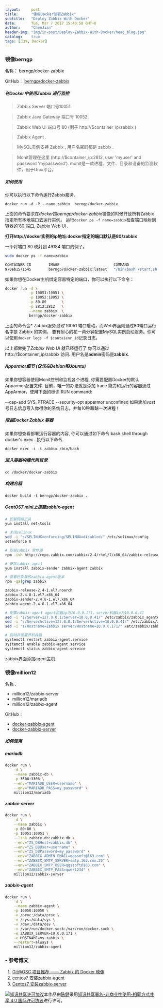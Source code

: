 ```yaml
---
layout:     post
title:      "使用Docker部署Zabbix"
subtitle:   "Deploy Zabbix With Docker"
date:       Tue, Mar 7 2017 15:40:58 GMT+8
author:     "ChenJian"
header-img: "img/in-post/Deploy-Zabbix-With-Docker/head_blog.jpg"
catalog:    true
tags: [工作, Docker]
---
```


### 镜像berngp

名称： berngp/docker-zabbix

GitHub： [berngp/docker-zabbix](https://github.com/berngp/docker-zabbix)

##### 在Docker中使用Zabbix 进行监控

> Zabbix Server 端口号10051.

> Zabbix Java Gateway 端口号 10052.

> Zabbix Web UI 端口号 80 (例子 http://$container_ip/zabbix )

> Zabbix Agent .

> MySQL实例支持 Zabbix , 用户名密码都是 zabbix .

> Monit管理在这里 (http://$container_ip:2812, user 'myuser' and password 'mypassword').  monit是一款进程、文件、目录和设备的监测软件，用于Unix平台。

##### 如何使用

你可以执行以下命令运行Zabbix服务.

`docker run -d -P --name zabbix  berngp/docker-zabbix`

上面的命令要求在*docker*跑*berngp/docker-zabbix*镜像的时候开放所有Zabbix指定所有本地端口去运行实例。 运行`docker ps -f name=zabbix`检查端口映射到容器的'80'端口, Zabbix Web UI .

**打开http://docker实例的ip地址:docker指定的端口默认是80/zabbix**

一个将端口 80 映射到 49184 端口的例子。

``` bash
sudo docker ps -f name=zabbix

CONTAINER ID        IMAGE                         COMMAND                CREATED             STATUS              PORTS                                                                                                NAMES
970eb1571545        berngp/docker-zabbix:latest   "/bin/bash /start.sh   18 hours ago        Up 2 hours          0.0.0.0:49181->10051/tcp, 0.0.0.0:49182->10052/tcp, 0.0.0.0:49183->2812/tcp, 0.0.0.0:49184->80/tcp   zabbix
```

如果你想在Docker主机绑定容器特定的端口，你可以执行以下命令：

``` bash
docker run -d \
           -p 10051:10051 \
           -p 10052:10052 \
           -p 80:80       \
           -p 2812:2812   \
           --name zabbix  \
           berngp/docker-zabbix
```

上面的命令会* Zabbix服务*通过* 10051 端口启动，而Web界面则通过80端口运行名字是 Zabbix 的实例。 要有耐心的花一两分钟配置MySQL实例启动服务。你可以使用`docker logs -f $contaienr_id`记录日志。

以上都做完了*Zabbix Web UI* 就已经运行了 你可以通过 http://$container_ip/zabbix 访问. 用户名是**admin**密码是**zabbix**.

##### Apparmor细节 (仅仅在Debian和Ubuntu)

如果你想容器使用Monit控制和监视各个进程, 你需要配置Docker的默认Apparmor配置文件. 目前，唯一的办法就是添加 trace 能力和运行的容器通过AppArmor，使用下面的标识 RUN command:

--cap-add SYS_PTRACE  --security-opt apparmor:unconfined
如果添加*vast*号日志信息写入你得你的系统日志，并每10秒跟踪一次进程！

##### 挖掘Docker Zabbix 容器

如果你想查看部署运行容器的内容, 你可以通过如下命令 bash shell through docker's exec . 执行以下命令.

`docker exec -i -t zabbix /bin/bash`


##### 进入容器构建代码目录

`cd /docker/docker-zabbix`

##### 构建容器

`docker build -t berngp/docker-zabbix .`

##### CentOS7 mini上搭建zabbix-agent

``` bash
# 安装网络工具
yum install net-tools

# 关闭selinux
sed -i "s/SELINUX=enforcing/SELINUX=disabled/" /etc/selinux/config
setenforce 0  

# 安装zabbix 软件源
rpm -ivh http://repo.zabbix.com/zabbix/2.4/rhel/7/x86_64/zabbix-release-2.4-1.el7.noarch.rpm

# 安装zabbix-agent
yum install zabbix-sender zabbix-agent zabbix

# 查看已安装的zabbix-agent版本 
rpm -qa|grep zabbix

zabbix-release-2.4-1.el7.noarch
zabbix-2.4.8-1.el7.x86_64
zabbix-sender-2.4.8-1.el7.x86_64
zabbix-agent-2.4.8-1.el7.x86_64

# 配置zabbix-agent agent机器ip为10.0.0.171，server机器ip为10.0.0.41
sed -i "s/Server=127.0.0.1/Server=10.0.0.41/" /etc/zabbix/zabbix_agentd.conf
sed -i "s/ServerActive=127.0.0.1/ServerActive=10.0.0.41/" /etc/zabbix/zabbix_agentd.conf
sed -i "s/Hostname=Zabbix server/Hostname=10.0.0.171/" /etc/zabbix/zabbix_agentd.conf 

# 启动并设置开机自启
systemctl restart zabbix-agent.service
systemctl enable zabbix-agent.service
systemctl status zabbix-agent.service
```

zabbix界面添加agent主机

### 镜像million12

名称：
 
- million12/zabbix-server
- million12/mariadb
- million12/zabbix-agent

GitHub： 

- [docker-zabbix-agent](https://github.com/million12/docker-zabbix-agent)
- [docker-zabbix-server](https://github.com/million12/docker-zabbix-server)

##### 如何使用

##### mariadb

``` bash
docker run \
    -d \
    --name zabbix-db \
    -p 3306:3306 \
    --env="MARIADB_USER=username" \
    --env="MARIADB_PASS=my_password" \
    million12/mariadb
```

##### zabbix-server

``` bash
docker run \
    -d \
    --name zabbix \
    -p 80:80 \
    -p 10051:10051 \
    --link zabbix-db:zabbix.db \
    --env="ZS_DBHost=zabbix.db" \
    --env="ZS_DBUser=username" \
    --env="ZS_DBPassword=my_password" \
    --env="ZABBIX_ADMIN_EMAIL=qgssoft@163.com" \
    --env="ZABBIX_SMTP_SERVER=smtp.163.com:25" \
    --env="ZABBIX_SMTP_USER=qgssoft@163.com" \
    --env="ZABBIX_SMTP_PASS=qwer1234" \
    million12/zabbix-server
```

##### zabbix-agent

``` bash
docker run \
	-d \
	--name zabbix-agent \
	-p 10050:10050 \
	-v /proc:/data/proc \
	-v /sys:/data/sys \
	-v /dev:/data/dev \
	-v /var/run/docker.sock:/var/run/docker.sock \
	-e ZABBIX_SERVER=10.0.0.171 \
	-e HOSTNAME=my.zabbix \
	--restart=always \
	million12/zabbix-agent
```

### - 参考博文

1. [Git@OSC 项目推荐 —— Zabbix 的 Docker 映像](http://www.tuicool.com/articles/MFrAZf6)
2. [centos7 安装zabbix-agent](http://blog.csdn.net/linglong0820/article/details/48196895)
3. [Centos7 安装zabbix-server](http://blog.csdn.net/linglong0820/article/details/48194315)


<a rel="license" href="http://creativecommons.org/licenses/by-nc-sa/4.0/"><img alt="知识共享许可协议" style="border-width:0" src="https://i.creativecommons.org/l/by-nc-sa/4.0/88x31.png" /></a>本作品由<a xmlns:cc="http://creativecommons.org/ns#" href="https://o-my-chenjian.com/2017/03/07/Deploy-Zabbix-With-Docker/" property="cc:attributionName" rel="cc:attributionURL">陈健</a>采用<a rel="license" href="http://creativecommons.org/licenses/by-nc-sa/4.0/">知识共享署名-非商业性使用-相同方式共享 4.0 国际许可协议</a>进行许可。